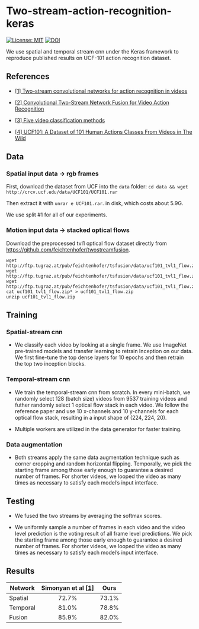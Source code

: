# Two-stream-action-recognition-keras
[![License: MIT](https://img.shields.io/badge/License-MIT-yellow.svg)](https://opensource.org/licenses/MIT)
[![DOI](https://zenodo.org/badge/127003611.svg)](https://zenodo.org/badge/latestdoi/127003611) 

We use spatial and temporal stream cnn under the Keras framework to reproduce published results on UCF-101 action recognition dataset. 


## References

*  [[1] Two-stream convolutional networks for action recognition in videos](http://papers.nips.cc/paper/5353-two-stream-convolutional)

*  [[2] Convolutional Two-Stream Network Fusion for Video Action Recognition](https://github.com/feichtenhofer/twostreamfusion)

*  [[3] Five video classification methods](https://github.com/harvitronix/five-video-classification-methods/blob/master/README.md)

*  [[4] UCF101: A Dataset of 101 Human Actions Classes From Videos in The Wild](https://arxiv.org/abs/1212.0402)


## Data

### Spatial input data -> rgb frames
  First, download the dataset from UCF into the `data` folder:
  `cd data && wget http://crcv.ucf.edu/data/UCF101/UCF101.rar`
  
  Then extract it with `unrar e UCF101.rar`. in disk, which costs about 5.9G.
  
  We use split #1 for all of our experiments.

### Motion input data -> stacked optical flows

Download the preprocessed tvl1 optical flow dataset directly from https://github.com/feichtenhofer/twostreamfusion. 
  ```
  wget http://ftp.tugraz.at/pub/feichtenhofer/tsfusion/data/ucf101_tvl1_flow.zip.001
  wget http://ftp.tugraz.at/pub/feichtenhofer/tsfusion/data/ucf101_tvl1_flow.zip.002
  wget http://ftp.tugraz.at/pub/feichtenhofer/tsfusion/data/ucf101_tvl1_flow.zip.003
  cat ucf101_tvl1_flow.zip* > ucf101_tvl1_flow.zip
  unzip ucf101_tvl1_flow.zip
  ```

## Training

### Spatial-stream cnn

*  We classify each video by looking at a single frame. We use ImageNet pre-trained models and transfer learning to retrain Inception on our data. We first fine-tune the top dense layers for 10 epochs and then retrain the top two inception blocks.

### Temporal-stream cnn

*  We train the temporal-stream cnn from scratch. In every mini-batch, we randomly select 128 (batch size) videos from 9537 training videos and futher randomly select 1 optical flow stack in each video. We follow the reference paper and use 10 x-channels and 10 y-channels for each optical flow stack, resulting in a input shape of (224, 224, 20). 

*  Multiple workers are utilized in the data generator for faster training.

### Data augmentation

*  Both streams apply the same data augmentation technique such as corner cropping and random horizontal flipping. Temporally, we pick the starting frame among those early enough to guarantee a desired number of frames. For shorter videos, we looped the video as many times as necessary to satisfy each model’s input interface.

## Testing

*  We fused the two streams by averaging the softmax scores.

*  We uniformly sample a number of frames in each video and the video level prediction is the voting result of all frame level predictions. We pick the starting frame among those early enough to guarantee a desired number of frames. For shorter videos, we looped the video as many times as necessary to satisfy each model’s input interface.

## Results
|Network     |Simonyan et al [[1]](http://papers.nips.cc/paper/5353-two-stream-convolutional) |Ours  |
-------------|:--------------:|:----:|
|Spatial     |72.7%           |73.1% |
|Temporal    |81.0%           |78.8% |
|Fusion      |85.9%           |82.0% |
